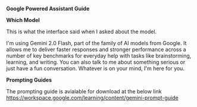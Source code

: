 **Google Powered Assistant Guide**

**Which Model**

This is what the interface said when I asked about the model.

I'm using Gemini 2.0 Flash, part of the family of AI models from Google. It allows me to deliver faster responses and stronger performance across a number of key benchmarks for everyday help with tasks like brainstorming, learning, and writing. You can also talk to me about something serious or just have a fun conversation. Whatever is on your mind, I'm here for you.

**Prompting Guides**

The prompting guide is avialable for download at the below link
https://workspace.google.com/learning/content/gemini-prompt-guide
